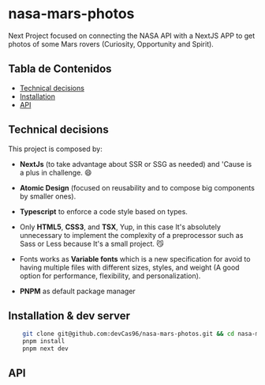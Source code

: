 # nasa-mars-photos

Next Project focused on connecting the NASA API with a NextJS APP to get photos of some Mars rovers (Curiosity, Opportunity and Spirit).

## Tabla de Contenidos

- [Technical decisions](#decisions)
- [Installation](#installation)
- [API](#api)

## Technical decisions

This project is composed by:

- **NextJs** (to take advantage about SSR or SSG as needed) and 'Cause is a plus in challenge. 😄

- **Atomic Design** (focused on reusability and to compose big components by smaller ones).

- **Typescript** to enforce a code style based on types.

- Only **HTML5**, **CSS3**, and **TSX**, Yup, in this case It's absolutely unnecessary to implement the complexity of a preprocessor such as Sass or Less because It's a small project. 😼

- Fonts works as **Variable fonts** which is a new specification for avoid to having multiple files with different sizes, styles, and weight (A good option for performance, flexibility, and personalization).

- **PNPM** as default package manager

## Installation & dev server

```bash
    git clone git@github.com:devCas96/nasa-mars-photos.git && cd nasa-mars-photos
    pnpm install
    pnpm next dev
```

## API
